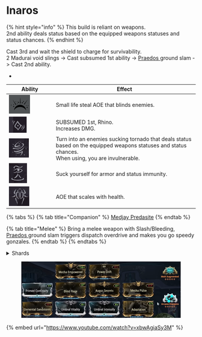 # Inaros

{% hint style="info" %}
This build is reliant on weapons.\
2nd ability deals status based on the equipped weapons statuses and status chances.
{% endhint %}

Cast 3rd and wait the shield to charge for survivability.\
2 Madurai void slings -> Cast subsumed 1st ability -> [Praedos ](https://app.gitbook.com/s/mVZYg4ro0zpRehSXa4NR/praedos)ground slam -> Cast 2nd ability.

*

<table><thead><tr><th width="111">Ability</th><th>Effect</th></tr></thead><tbody><tr><td><img src=".gitbook/assets/image (94).png" alt="" data-size="original"></td><td>Small life steal AOE that blinds enemies.</td></tr><tr><td><img src=".gitbook/assets/image (95).png" alt="" data-size="original"></td><td>SUBSUMED 1st, Rhino. <br>Increases DMG.</td></tr><tr><td><img src=".gitbook/assets/image (96).png" alt="" data-size="original"></td><td>Turn into an enemies sucking tornado that deals status based on the equipped weapons statuses and status chances.<br>When using, you are invulnerable.</td></tr><tr><td><img src=".gitbook/assets/image (97).png" alt="" data-size="original"></td><td>Suck yourself for armor and status immunity.</td></tr><tr><td><img src=".gitbook/assets/image (98).png" alt="" data-size="original"></td><td>AOE that scales with health.</td></tr></tbody></table>

{% tabs %}
{% tab title="Companion" %}
[Medjay Predasite](https://app.gitbook.com/s/DsKnhiemKHzYADgaH4Ah/medjay-predasite)
{% endtab %}

{% tab title="Melee" %}
Bring a melee weapon with Slash/Bleeding, [Praedos ](https://app.gitbook.com/s/mVZYg4ro0zpRehSXa4NR/praedos)ground slam triggers dispatch overdrive and makes you go speedy gonzales.
{% endtab %}
{% endtabs %}

<details>

<summary>Shards</summary>

![](<.gitbook/assets/image (77).png>)![](<.gitbook/assets/image (78).png>)![](<.gitbook/assets/image (79).png>)

</details>

<figure><img src=".gitbook/assets/image (80).png" alt=""><figcaption></figcaption></figure>

{% embed url="https://www.youtube.com/watch?v=xbwAgiaSy3M" %}
